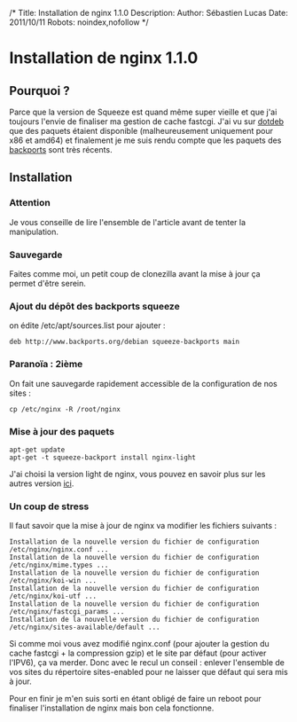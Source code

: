 /*
Title: Installation de nginx 1.1.0
Description: 
Author: Sébastien Lucas
Date: 2011/10/11
Robots: noindex,nofollow
*/
# Installation de nginx 1.1.0

## Pourquoi ?
Parce que la version de Squeeze est quand même super vieille et que j'ai toujours l'envie de finaliser ma gestion de cache fastcgi. J'ai vu sur [dotdeb](http://www.dotdeb.org/) que des paquets étaient disponible (malheureusement uniquement pour x86 et amd64) et finalement je me suis rendu compte que les paquets des [backports](http://backports-master.debian.org/) sont très récents.

## Installation

### Attention
Je vous conseille de lire l'ensemble de l'article avant de tenter la manipulation.
### Sauvegarde

Faites comme moi, un petit coup de clonezilla avant la mise à jour ça permet d'être serein.
### Ajout du dépôt des backports squeeze

on édite /etc/apt/sources.list pour ajouter :
```
deb http://www.backports.org/debian squeeze-backports main
```
### Paranoïa : 2ième

On fait une sauvegarde rapidement accessible de la configuration de nos sites :
```
cp /etc/nginx -R /root/nginx
```
### Mise à jour des paquets

```
apt-get update
apt-get -t squeeze-backport install nginx-light
```
J'ai choisi la version light de nginx, vous pouvez en savoir plus sur les autres version [ici](http://packages.debian.org/search?suite=squeeze-backports&searchon=names&keywords=nginx).
### Un coup de stress

Il faut savoir que la mise à jour de nginx va modifier les fichiers suivants :
```
Installation de la nouvelle version du fichier de configuration /etc/nginx/nginx.conf ...
Installation de la nouvelle version du fichier de configuration /etc/nginx/mime.types ...
Installation de la nouvelle version du fichier de configuration /etc/nginx/koi-win ...
Installation de la nouvelle version du fichier de configuration /etc/nginx/koi-utf ...
Installation de la nouvelle version du fichier de configuration /etc/nginx/fastcgi_params ...
Installation de la nouvelle version du fichier de configuration /etc/nginx/sites-available/default ...
```
Si comme moi vous avez modifié nginx.conf (pour ajouter la gestion du cache fastcgi + la compression gzip) et le site par défaut (pour activer l'IPV6), ça va merder. Donc avec le recul un conseil : enlever l'ensemble de vos sites du répertoire sites-enabled pour ne laisser que défaut qui sera mis à jour.

Pour en finir je m'en suis sorti en étant obligé de faire un reboot pour finaliser l'installation de nginx mais bon cela fonctionne.
